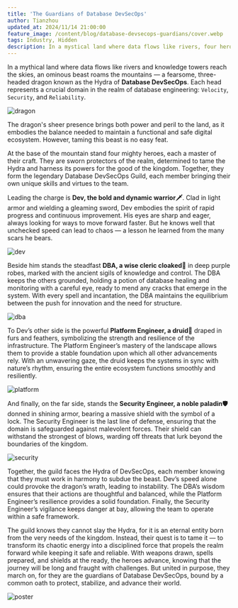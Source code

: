 ```yaml
---
title: 'The Guardians of Database DevSecOps'
author: Tianzhou
updated_at: 2024/11/14 21:00:00
feature_image: /content/blog/database-devsecops-guardians/cover.webp
tags: Industry, Hidden
description: In a mystical land where data flows like rivers, four heroes — a warrior, a cleric, a druid, and a paladin — unite to tame the Hydra of Database DevSecOps, a powerful three-headed dragon embodying Velocity, Security, and Reliability.
---
```


In a mythical land where data flows like rivers and knowledge towers reach the skies, an ominous beast roams the mountains — a fearsome, three-headed dragon known as the Hydra of **Database DevSecOps**.
Each head represents a crucial domain in the realm of database engineering: `Velocity`, `Security`, and `Reliability`.

![dragon](/content/blog/database-devsecops-guardians/dragon.webp)

The dragon's sheer presence brings both power and peril to the land, as it embodies the balance needed
to maintain a functional and safe digital ecosystem. However, taming this beast is no easy feat.

At the base of the mountain stand four mighty heroes, each a master of their craft. They are sworn
protectors of the realm, determined to tame the Hydra and harness its powers for the good of the kingdom.
Together, they form the legendary Database DevSecOps Guild, each member bringing their own unique skills and virtues to the team.

Leading the charge is **Dev, the bold and dynamic warrior🗡️**. Clad in light armor and wielding a gleaming sword, Dev embodies the spirit of rapid progress and continuous improvement. His eyes are sharp and eager, always looking for ways to move forward faster. But he knows well that unchecked speed can lead to chaos — a lesson he learned from the many scars he bears.

![dev](/content/blog/database-devsecops-guardians/dev.webp)

Beside him stands the steadfast **DBA, a wise cleric cloaked🧙** in deep purple robes, marked with the ancient sigils of knowledge and control. The DBA keeps the others grounded, holding a potion of database healing and monitoring with a careful eye, ready to mend any cracks that emerge in the system. With every spell and incantation, the DBA maintains the equilibrium between the push for innovation and the need for structure.

![dba](/content/blog/database-devsecops-guardians/dba.webp)

To Dev’s other side is the powerful **Platform Engineer, a druid🐻** draped in furs and feathers, symbolizing the strength and resilience of the infrastructure. The Platform Engineer’s mastery of the landscape allows them to provide a stable foundation upon which all other advancements rely. With an unwavering gaze, the druid keeps the systems in sync with nature’s rhythm, ensuring the entire ecosystem functions smoothly and resiliently.

![platform](/content/blog/database-devsecops-guardians/platform.webp)

And finally, on the far side, stands the **Security Engineer, a noble paladin🛡️** donned in shining armor, bearing a massive shield with the symbol of a lock. The Security Engineer is the last line of defense, ensuring that the domain is safeguarded against malevolent forces. Their shield can withstand the strongest of blows, warding off threats that lurk beyond the boundaries of the kingdom.

![security](/content/blog/database-devsecops-guardians/security.webp)

Together, the guild faces the Hydra of DevSecOps, each member knowing that they must work in harmony to subdue the beast. Dev’s speed alone could provoke the dragon’s wrath, leading to instability. The DBA’s wisdom ensures that their actions are thoughtful and balanced, while the Platform Engineer’s resilience provides a solid foundation. Finally, the Security Engineer’s vigilance keeps danger at bay, allowing the team to operate within a safe framework.

The guild knows they cannot slay the Hydra, for it is an eternal entity born from the very needs of the kingdom. Instead, their quest is to tame it — to transform its chaotic energy into a disciplined force that propels the realm forward while keeping it safe and reliable. With weapons drawn, spells prepared, and shields at the ready, the heroes advance, knowing that the journey will be long and fraught with challenges. But united in purpose, they march on, for they are the guardians of Database DevSecOps, bound by a common oath to protect, stabilize, and advance their world.

![poster](/content/blog/database-devsecops-guardians/poster.webp)
